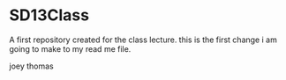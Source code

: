 # SD13Class
A first repository created for the class lecture. 
this is the first change i am going to make to my read me file.

joey thomas
